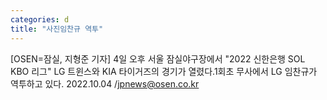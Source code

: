 ```yaml
---
categories: d
title: "사진임찬규 역투"
---
```

[OSEN=잠실, 지형준 기자] 4일 오후 서울 잠실야구장에서 "2022 신한은행 SOL KBO 리그" LG 트윈스와 KIA 타이거즈의 경기가 열렸다.1회초 무사에서 LG 임찬규가 역투하고 있다. 2022.10.04 /jpnews@osen.co.kr